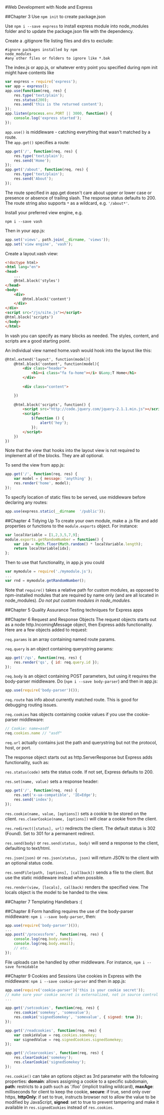 #Web Development with Node and Express

##Chapter 3
Use `npm init` to create package.json

Use `npm i --save express` to install express module into
node_modules folder and to update the package.json file
with the dependency.

Create a .gitignore file listing files and dirs to exclude:
```gitignore
#ignore packages installed by npm
node_modules
#any other files or folders to ignore like *.bak
```

The index.js or app.js, or whatever entry point you
specified during npm init might have contents like
```javascript
var express = require('express');
var app = express();
app.use(function(req, res) {
    res.type('text/plain');
    res.status(200);
    res.send('this is the returned content');
});
app.listen(process.env.PORT || 3000, function() {
    console.log('express started');
});
```

`app.use()` is middleware - catching 
everything that wasn't matched by a route.   
The `app.get()` specifies a route:
```javascript
app.get('/', function(req, res) {
    res.type('text/plain');
    res.send('Home');
});
app.get('/about', function(req, res) {
    res.type('text/plain');
    res.send('About');
});
```

The route specified in app.get doesn't care about upper
or lower case or presence or absence of trailing slash.
The response status defaults to 200.  The route string
also supports `*` as a wildcard, e.g. `'/about*'`.

Install your preferred view engine, e.g.
```
npm i --save vash
```

Then in your app.js:
```javascript
app.set('views', path.join(__dirname, 'views'));
app.set('view engine', 'vash');
```

Create a layout.vash view:

```html
<!doctype html>
<html lang="en">
<head>
    ...
    @html.block('styles')
</head>
<body>
    <div>
		@html.block('content')
    </div>
</div>
<script src="/js/site.js"></script>
@html.block('scripts')
</body>
</html>
```

In vash you can specify as many blocks as needed.
The styles, content, and scripts are a good starting 
point.  

An individual view named home.vash
would hook into the layout like this:
```html
@html.extend('layout', function(model){
	@html.block('content', function(model){
        <div class="header">
            <h1><i class="fa fa-home"></i> U&amp;T Home</h1>
        </div>
		
		<div class="content">

	})
	
	@html.block('scripts', function() {
		<script src="http://code.jquery.com/jquery-2.1.1.min.js"></script>
		<script>
            $(function () {
				alert('hey');
			});
		</script>
	})
})
```

Note that the view that hooks into the layout view is
not required to implement all of the blocks.  They are
all optional.

To send the view from app.js:

```javascript
app.get('/', function(req, res) {
    var model = { message: 'anything' };
    res.render('home', model);
});
```

To specify location of static files to be served, use
middleware before declaring any routes:

```javascript
app.use(express.static(__dirname  '/public'));
```

##Chapter 4 Tidying Up
To create your own module, make a .js file and add
properties or functions to the `module.exports` object.
For instance:
```javascript
var localVariable = [1,2,3,5,7,9];
module.exports.getRandomNumber = function() {
    var idx = Math.floor(Math.random() * localVariable.length);
    return localVariable[idx];
};
```

Then to use that functionality, in app.js you could
```javascript
var mymodule = require('./mymodule.js');
...
var rnd = mymodule.getRandomNumber();
```

Note that `require()` takes a relative path for custom
modules, as opposed to npm-installed modules that are
required by name only (and are all located in node_modules).
*Do not put custom modules in node_modules.*

##Chapter 5 Quality Assurance
Testing techniques for Express apps

##Chapter 6 Request and Response Objects
The request objects starts out as a node http.IncomingMessage
object, then Express adds functionality.  Here are 
a few objects added to request:

`req.params` is an array containing named route params.

`req.query` is an object containing querystring params:
```javascript
app.get('/qs', function(req, res) {
    res.render('qs', { id: req.query.id });
});
```

`req.body` is an object containing POST parameters, but 
using it requires the body-parser middleware. 
Do (`npm i --save body-parser`) and then in app.js:
```javascript
app.use(require('body-parser')());
```

`req.route` has info about currently matched route.
This is good for debugging routing issues.

`req.cookies` has objects containing cookie values if
you use the cookie-parser middleware:
```javascript
// Cookie: name=asdf
req.cookies.name // "asdf"
```
`req.url` actually contains just the path and querystring
but not the protocol, host, or port.

The response object starts out as http.ServerResponse
but Express adds functionality, such as:

`res.status(code)` sets the status code.  If not set, 
Express defaults to 200.

`res.set(name, value)` sets a response header:
```javascript
app.get('/', function(req, res) {
    res.set('x-ua-compatible', 'IE=Edge');
    res.send('index');
});
```

`res.cookie(name, value, [options])` sets a cookie to be
stored on the client.  `res.clearCookie(name, [options])`
will clear a cookie from the client.

`res.redirect([status], url)` redirects the client.  The 
default status is 302 (Found).  Set to 301 for a 
permanent redirect.

`res.send(body)` or `res.send(status, body)` will send a
response to the client, defaulting to text/html. 

`res.json(json)` or `res.json(status, json)` will return 
JSON to the client with an optional status code.

`res.sendFile(path, [options], [callback])` sends a file
to the client.  But use the static middleware instead when
possible.

`res.render(view, [locals], callback)` renders the 
specified view.  The locals object is the model to be 
handed to the view.

##Chapter 7 Templating
Handlebars :(

##Chapter 8 
Form handling requires the use of the body-parser
middleware: `npm i --save body-parser`, then:
```javascript
app.use(require('body-parser')());
...
app.post('/processform', function(req, res) {
    console.log(req.body.name);
    console.log(req.body.email);
    // etc.
});
```
File uploads can be handled by other middleware.  For
instance, `npm i --save formidable`

##Chapter 9 Cookies and Sessions
Use cookies in Express with the middleware:
`npm i --save cookie-parser` and then in app.js:
```javascript
app.use(require('cookie-parser')('this is your cookie secret'));
// make sure your cookie secret is externalized, not in source control
...

app.get('/setcookies', function(req, res) {
    res.cookie('somekey', 'somevalue');
    res.cookie('signedSomekey', 'somevalue', { signed: true });
});

app.get('/readcookies', function(req, res) {
    var cookieValue = req.cookies.somekey;
    var signedValue = req.signedCookies.signedSomekey;
});

app.get('/clearcookies', function(req, res) {
    res.clearCookie('somekey');
    res.clearCookie('signedSomekey');
});
```

`res.cookie()` can take an options object as 3rd parameter
with the following properties: **domain**: allows assigning
a cookie to a specific subdomain, **path**: restricts to 
a path such as '/foo' (implicit trailing wildcard), 
**maxAge**: milliseconds for client to keep the cookie,
**secure**: if true, send only over https, **httpOnly**:
if set to true, instructs browser not to allow the value 
to be modified by JavaScript, **signed**: set to true to 
prevent tampering and make it available in 
`res.signedCookies` instead of `res.cookies`.

